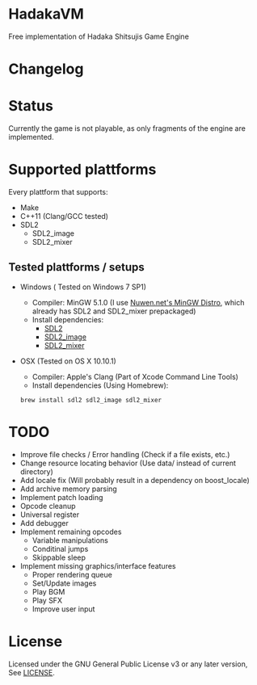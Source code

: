 # HadakaVM
Free implementation of Hadaka Shitsujis Game Engine

# Changelog

# Status
Currently the game is not playable, as only fragments of the engine are implemented.

# Supported plattforms

Every plattform that supports:
- Make
- C++11 (Clang/GCC tested)
- SDL2
  - SDL2_image
  - SDL2_mixer

## Tested plattforms / setups

- Windows ( Tested on Windows 7 SP1)
  - Compiler: MinGW 5.1.0 (I use [Nuwen.net's MinGW Distro](http://nuwen.net/mingw.html), which already has SDL2 and SDL2_mixer prepackaged)
  - Install dependencies:
    - [SDL2](https://www.libsdl.org/download-2.0.php)
    - [SDL2_image](https://www.libsdl.org/projects/SDL_image/)
    - [SDL2_mixer](https://www.libsdl.org/projects/SDL_mixer/)
  
    
- OSX (Tested on OS X 10.10.1)
  - Compiler: Apple's Clang (Part of Xcode Command Line Tools)
  - Install dependencies (Using Homebrew): 
  ```
  brew install sdl2 sdl2_image sdl2_mixer
  ```

# TODO
- Improve file checks / Error handling (Check if a file exists, etc.)
- Change resource locating behavior (Use data/ instead of current directory)
- Add locale fix (Will probably result in a dependency on boost_locale)
- Add archive memory parsing
- Implement patch loading
- Opcode cleanup
- Universal register
- Add debugger
- Implement remaining opcodes
  - Variable manipulations
  - Conditinal jumps
  - Skippable sleep
- Implement missing graphics/interface features
  - Proper rendering queue
  - Set/Update images
  - Play BGM
  - Play SFX
  - Improve user input

# License
Licensed under the GNU General Public License v3 or any later version,  
See [LICENSE](LICENSE).
